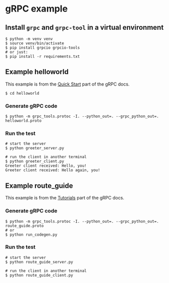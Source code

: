 # gRPC example

## Install `grpc` and `grpc-tool` in a virtual environment
```
$ python -m venv venv
$ source venv/bin/activate
$ pip install grpcio grpcio-tools
# or just:
$ pip install -r requirements.txt
```

## Example helloworld
This example is from the [Quick Start](https://grpc.io/docs/quickstart/) part of the gRPC docs.
```
$ cd helloworld
```

### Generate gRPC code
```
$ python -m grpc_tools.protoc -I. --python_out=. --grpc_python_out=. helloworld.proto
```

### Run the test
```
# start the server
$ python greeter_server.py

# run the client in another terminal
$ python greeter_client.py
Greeter client received: Hello, you!
Greeter client received: Hello again, you!
```

## Example route_guide
This example is from the [Tutorials](https://grpc.io/docs/tutorials/) part of the gRPC docs.

### Generate gRPC code
```
$ python -m grpc_tools.protoc -I. --python_out=. --grpc_python_out=. route_guide.proto
# or
$ python run_codegen.py
```

### Run the test
```
# start the server
$ python route_guide_server.py

# run the client in another terminal
$ python route_guide_client.py
```
